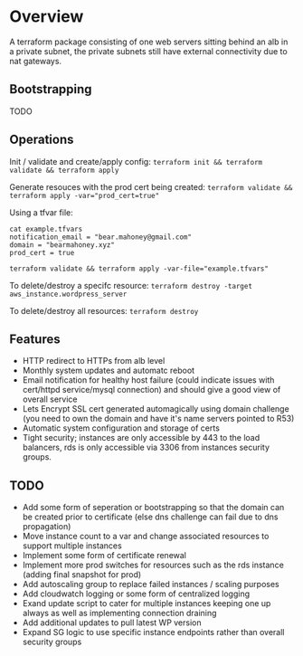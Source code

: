 # Overview
A terraform package consisting of one web servers sitting behind an alb in a private subnet, the private subnets still have external connectivity due to nat gateways.

## Bootstrapping
TODO

## Operations
Init / validate and create/apply config:
`terraform init && terraform validate && terraform apply`

Generate resouces with the prod cert being created:
`terraform validate && terraform apply -var="prod_cert=true"`

Using a tfvar file:
```
cat example.tfvars
notification_email = "bear.mahoney@gmail.com"
domain = "bearmahoney.xyz"
prod_cert = true

terraform validate && terraform apply -var-file="example.tfvars"
```

To delete/destroy a specifc resource:
`terraform destroy -target aws_instance.wordpress_server`

To delete/destroy all resources:
`terraform destroy`

## Features
- HTTP redirect to HTTPs from alb level
- Monthly system updates and automatc reboot
- Email notification for healthy host failure (could indicate issues with cert/httpd service/mysql connection) and should give a good view of overall service
- Lets Encrypt SSL cert generated automagically using domain challenge (you need to own the domain and have it's name servers pointed to R53)
- Automatic system configuration and storage of certs
- Tight security; instances are only accessible by 443 to the load balancers, rds is only accessible via 3306 from instances security groups.


## TODO
- Add some form of seperation or bootstrapping so that the domain can be created prior to certificate (else dns challenge can fail due to dns propagation)
- Move instance count to a var and change associated resources to support multiple instances
- Implement some form of certificate renewal
- Implement more prod switches for resources such as the rds instance (adding final snapshot for prod)
- Add autoscaling group to replace failed instances / scaling purposes
- Add cloudwatch logging or some form of centralized logging
- Exand update script to cater for multiple instances keeping one up always as well as implementing connection draining
- Add additional updates to pull latest WP version
- Expand SG logic to use specific instance endpoints rather than overall security groups
